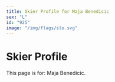 ```yaml
---
title: Skier Profile for Maja Benedicic
sex: "L"
id: "925"
image: "/img/flags/slo.svg" 
---
```


# Skier Profile

This page is for: Maja Benedicic.
    